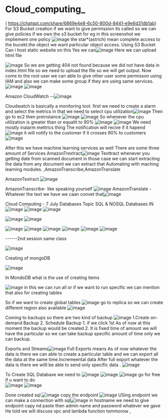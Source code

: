 # Cloud_computing_
( https://chatgpt.com/share/6869e4e8-6c50-800d-8441-e9e6d31db1ab)
For S3 Bucket creation if we want to give permission its called so we can give policies if we own the s3 bucket for eg in this screenshot we impliement one policy  ![image](https://github.com/user-attachments/assets/decf15c1-26d9-442e-afdb-ce2253ba0abd) the star*(astrich) mean complete access to the bucekt.the object we want particular object access.
Using S3 Bucket Can i host static website on this Yes we can![image](https://github.com/user-attachments/assets/4b699aae-867d-4c53-8e90-0e163c694b41)
Here we can upload html file 

![image](https://github.com/user-attachments/assets/14893e55-1852-4f52-b170-832b04315449)
So we are getting 404 not found because we did not have data in index.html file so we need to upload the file so we will get output.
Now come to the root user we can able to give other user some permisson using IAM and also we can make some group if they are using same services.![image](https://github.com/user-attachments/assets/8d3f3b6f-8091-4848-b385-86c3a8d28e60)
![image](https://github.com/user-attachments/assets/c1908b0b-164b-4593-a82e-6ccab8738d53)


Amazon CloudWatch --![image](https://github.com/user-attachments/assets/5b1f289e-f84c-4a91-ae6b-c8200ac51dd6)

Cloudwatch is basically a monitoring tool.
first we need to create a alarm and select the metrics in that we need to select cpu utilization![image](https://github.com/user-attachments/assets/45015a07-a1c2-4cb3-9758-2bee6d4cada0)
Then go to ec2 then preinstance ![image](https://github.com/user-attachments/assets/0236260f-b662-44b6-b390-09e25efc8869)
![image](https://github.com/user-attachments/assets/52ed2259-ecc1-4b47-a416-479b1f04d4e1)
So whenever the cpu utilization is greater than or equaltt to 90%  ![image](https://github.com/user-attachments/assets/a0650530-e1f0-4c31-b519-40d7961b5619)
![image](https://github.com/user-attachments/assets/70c7c222-588f-40be-ab7a-78625597342f) We need mostly inalarm mettrics thing
The notification will recive if it hapend ![image](https://github.com/user-attachments/assets/01bc29e0-ece2-4280-abf9-957a9e7f6152)
it will notify to the customer if it crosses 90% to customers![image](https://github.com/user-attachments/assets/690dc682-6603-4bac-a747-55a6ca540793)

After this we have machine learning services as well There are some three amount of Services AmazonTrextract![image](https://github.com/user-attachments/assets/99b3150d-d892-4ddb-b558-72de6af3f279) Texttract whenever you getting date from scanned document in those case we can start extracting the data from any document we can extract that Automating with maching learning modules.
,AmazonTranscribe,AmazonTranslate

AmazonTextract ![image](https://github.com/user-attachments/assets/1de3e4ad-7be5-4310-8f14-5dcd3d5ce806)

AmazonTranscribe- like speaking yourself ![image](https://github.com/user-attachments/assets/6ba77b6f-ab29-4d2f-bb5c-53ebc9c145a6)
AmazonTranslate - Whatever the text we have we caan convet that![image](https://github.com/user-attachments/assets/72b13e89-177a-4040-8748-c226cf5ecb36)

Cloud Computing - 7 July
Databases Topic SQL & NOSQL Databases
IN
![image](https://github.com/user-attachments/assets/e92b13f0-da1b-412e-961f-48e86dd87466)
![image](https://github.com/user-attachments/assets/0acba91c-9263-4c6d-9fec-c52328ff9ef4)
![image](https://github.com/user-attachments/assets/c6c81ccd-088c-46d7-93b0-673bd71375f3)

![image](https://github.com/user-attachments/assets/b5a33421-a2c3-432c-8042-f9a41a646d46)
![image](https://github.com/user-attachments/assets/d9bbca1a-ac03-480b-9c78-20ff0c25b5a6)

![image](https://github.com/user-attachments/assets/810f229d-e31d-4b94-91e1-3739e2168a40)
![image](https://github.com/user-attachments/assets/7f6205a1-4d28-4d9b-93c5-47eef63ca6ef)
![image](https://github.com/user-attachments/assets/41a45262-8a0e-4170-b806-24883d3762e7)
![image](https://github.com/user-attachments/assets/2500432c-0bdb-46e5-90f9-9bddc1b2b035)
![image](https://github.com/user-attachments/assets/ecadb445-2807-48a2-8072-cbd86e85d4b0)
![image](https://github.com/user-attachments/assets/b1a7a645-06bb-456f-9236-b2fbf7d20a91)


------2nd session same class 


![image](https://github.com/user-attachments/assets/8a04feb9-f8f9-4145-96ee-bdfe44f87276)

Creating of mongoDB

![image](https://github.com/user-attachments/assets/d509f46c-f7d3-4aa0-87b1-1e351ac9502c)

In MondoDB what is the use of creating items

![image](https://github.com/user-attachments/assets/cf42301d-f626-4da7-b98d-f1e128597320)
in this we can run all or if we want to run specific we can mention that also for creating tables

So if we want to create global tables ![image](https://github.com/user-attachments/assets/91748455-85ba-4cb4-8349-0a2e1971b4e3) go to replica so we can create different region also available ![image](https://github.com/user-attachments/assets/6dd36d56-411c-4b48-8f13-b2ad3baac944)

Coming to backups so there are two kind of backup ![image](https://github.com/user-attachments/assets/1f07701c-6011-495b-9eda-8f0bf4e241ee)
1.Create on-demand Backup 2. Schedule Backup  1. if we click 1st As of now at this moment the backup would be created.2. It is fixed time of amount we will have the particular so we can take backup specific amount of time only we can backup.

Exports and Streams![image](https://github.com/user-attachments/assets/a2193d7f-1c21-42e0-8c3a-9d90c9e23786)
Full Exports means As of now whatever the data is there we can able to create a particular table and we can export all the data at the same time.Incremeental data After full export whatever the data is there we willl be able to send only specific data .
![image](https://github.com/user-attachments/assets/6faab5da-7c47-4371-97eb-cd43f2526503)

To Create SQL Database we need to ![image](https://github.com/user-attachments/assets/baeaa0bc-9299-41c0-b65c-8ad81a5ea432)
![image](https://github.com/user-attachments/assets/36c86962-a4b3-4976-ade1-6987ec4a1b89)
![image](https://github.com/user-attachments/assets/0024f62b-c860-492d-9e89-6799d68276a7) go for free if u want to do\
![image](https://github.com/user-attachments/assets/233394cd-dbee-48b4-8051-2ee4be2ca387)
![image](https://github.com/user-attachments/assets/e025e205-9929-4a35-b902-cf1513cf8256)

Done created sql ![image](https://github.com/user-attachments/assets/86b6b1ef-eb55-44c6-a530-4bc3e4b31b2b)
copy the endpoint ![image](https://github.com/user-attachments/assets/000de181-fcb8-4ce5-822e-20be26f9d735)
USing endpoint we can make a connection with sql![image](https://github.com/user-attachments/assets/cdc701ee-9d57-4f15-afd2-fe1114c55552)
in hostname we need to give endpoint capy nd paste then admin name and password whatever we gave
He told we will discuss vpc and lambda function tommorow
,
